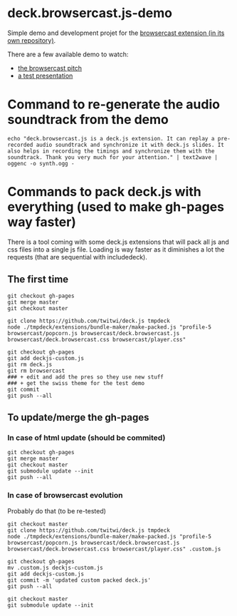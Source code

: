 
# deck.browsercast.js-demo

Simple demo and development projet for the [browsercast extension (in its own repository)](http://github.com/twitwi/deck.browsercast.js).

There are a few available demo to watch:
- [the browsercast pitch](http://twitwi.github.io/deck.browsercast.js-demo/pitch)
- [a test presentation](http://twitwi.github.io/deck.browsercast.js-demo/)

# Command to re-generate the audio soundtrack from the demo

    echo "deck.browsercast.js is a deck.js extension. It can replay a pre-recorded audio soundtrack and synchronize it with deck.js slides. It also helps in recording the timings and synchronize them with the soundtrack. Thank you very much for your attention." | text2wave | oggenc -o synth.ogg -



# Commands to pack deck.js with everything (used to make gh-pages way faster)

There is a tool coming with some deck.js extensions that will pack all js and css files into a single js file.
Loading is way faster as it diminishes a lot the requests (that are sequential with includedeck).

## The first time

    git checkout gh-pages 
    git merge master
    git checkout master
    
    git clone https://github.com/twitwi/deck.js tmpdeck
    node ./tmpdeck/extensions/bundle-maker/make-packed.js "profile-5 browsercast/popcorn.js browsercast/deck.browsercast.js browsercast/deck.browsercast.css browsercast/player.css"

    git checkout gh-pages
    git add deckjs-custom.js 
    git rm deck.js
    git rm browsercast
    ### + edit and add the pres so they use new stuff
    ### + get the swiss theme for the test demo
    git commit
    git push --all

## To update/merge the gh-pages

### In case of html update (should be commited)

    git checkout gh-pages
    git merge master
    git checkout master
    git submodule update --init
    git push --all

### In case of browsercast evolution

Probably do that (to be re-tested)

    git checkout master
    git clone https://github.com/twitwi/deck.js tmpdeck
    node ./tmpdeck/extensions/bundle-maker/make-packed.js "profile-5 browsercast/popcorn.js browsercast/deck.browsercast.js browsercast/deck.browsercast.css browsercast/player.css" .custom.js
    
    git checkout gh-pages
    mv .custom.js deckjs-custom.js 
    git add deckjs-custom.js 
    git commit -m 'updated custom packed deck.js'
    git push --all
    
    git checkout master
    git submodule update --init
    
